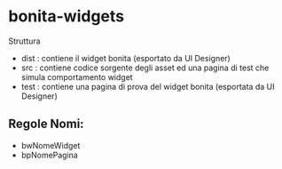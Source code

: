 # bonita-widgets

Struttura
- dist : contiene il widget bonita (esportato da UI Designer)
- src : contiene codice sorgente degli asset ed una pagina di test che simula comportamento widget
- test  : contiene una pagina di prova del widget bonita (esportata da UI Designer)

## Regole Nomi:
- bwNomeWidget
- bpNomePagina

